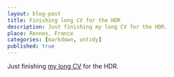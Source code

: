 ```yaml
---
layout: blog-post
title: Finishing long CV for the HDR
description: Just finishing my long CV for the HDR. 
place: Rennes, France
categories: [markdown, untidy]
published: true
---
```


Just finishing [my long CV](/assets/docs/cv/CV2013Barais%20HDR.pdf) for the HDR. 
